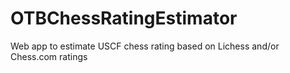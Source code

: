 # OTBChessRatingEstimator
Web app to estimate USCF chess rating based on Lichess and/or Chess.com ratings
